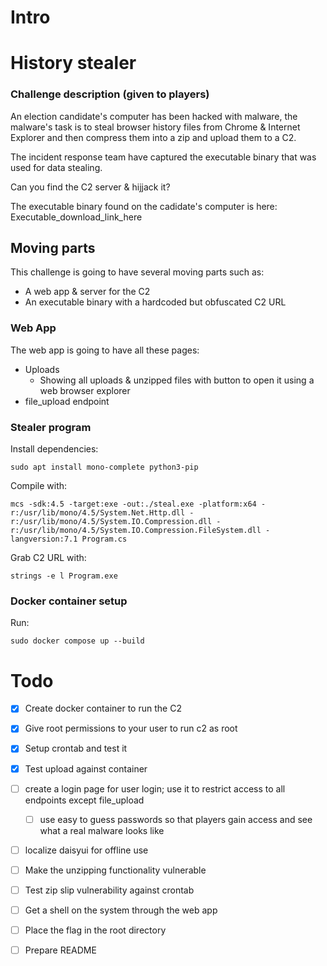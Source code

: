 # Intro

# History stealer


### Challenge description (given to players)
An election candidate's computer has been hacked with malware, the malware's task is to steal browser history files from Chrome & Internet Explorer and then compress them into a zip and upload them to a C2.

The incident response team have captured the executable binary that was used for data stealing. 

Can you find the C2 server & hijjack it?

The executable binary found on the cadidate's computer is here:
Executable_download_link_here


## Moving parts 
This challenge is going to have several moving parts such as:
- A web app & server for the C2
- An executable binary with a hardcoded but obfuscated C2 URL


### Web App
The web app is going to have all these pages:
- Uploads
    - Showing all uploads & unzipped files with button to open it using a web browser explorer
- file_upload endpoint 


### Stealer program
Install dependencies:
```
sudo apt install mono-complete python3-pip
```


Compile with:
```
mcs -sdk:4.5 -target:exe -out:./steal.exe -platform:x64 -r:/usr/lib/mono/4.5/System.Net.Http.dll -r:/usr/lib/mono/4.5/System.IO.Compression.dll -r:/usr/lib/mono/4.5/System.IO.Compression.FileSystem.dll -langversion:7.1 Program.cs
```

Grab C2 URL with:
```
strings -e l Program.exe
```


### Docker container setup 
Run:
```
sudo docker compose up --build
```


# Todo
- [X] Create docker container to run the C2 
- [X] Give root permissions to your user to run c2 as root 
- [X] Setup crontab and test it 
- [X] Test upload against container
- [ ] create a login page for user login; use it to restrict access to all endpoints except file_upload
    - [ ] use easy to guess passwords so that players gain access and see what a real malware looks like 
- [ ] localize daisyui for offline use
- [ ] Make the unzipping functionality vulnerable
- [ ] Test zip slip vulnerability against crontab
- [ ] Get a shell on the system through the web app 
- [ ] Place the flag in the root directory 
- [ ] Prepare README




